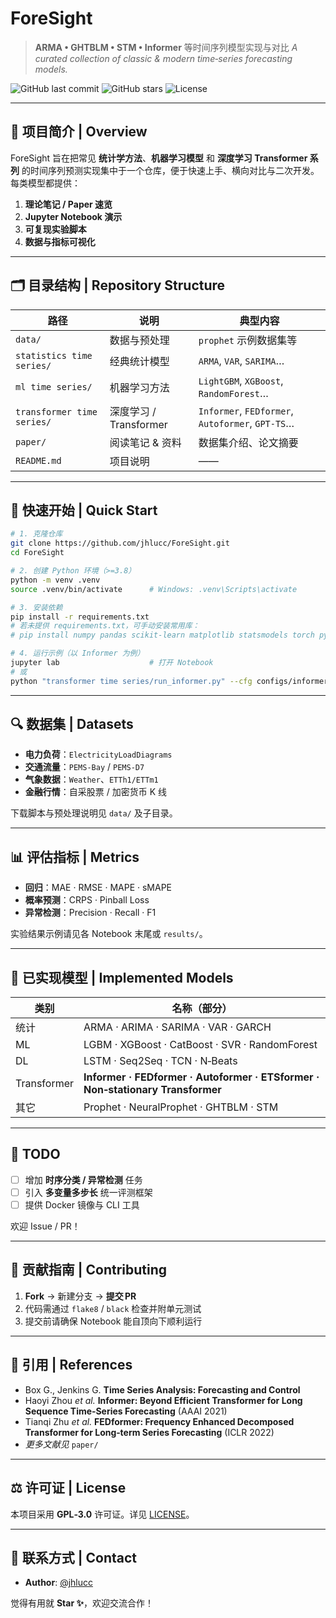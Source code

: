 # ForeSight

> **ARMA • GHTBLM • STM • Informer** 等时间序列模型实现与对比
> *A curated collection of classic & modern time‑series forecasting models.*

![GitHub last commit](https://img.shields.io/github/last-commit/jhlucc/ForeSight)
![GitHub stars](https://img.shields.io/github/stars/jhlucc/ForeSight)
![License](https://img.shields.io/github/license/jhlucc/ForeSight)
 
--- 

## 📖 项目简介 | Overview

ForeSight 旨在把常见 **统计学方法**、**机器学习模型** 和 **深度学习 Transformer 系列** 的时间序列预测实现集中于一个仓库，便于快速上手、横向对比与二次开发。每类模型都提供：

1. **理论笔记 / Paper 速览**
2. **Jupyter Notebook 演示**
3. **可复现实验脚本**
4. **数据与指标可视化**
 
---

## 🗂️ 目录结构 | Repository Structure

| 路径                         | 说明                 | 典型内容                                             |
| -------------------------- | ------------------ | ------------------------------------------------ |
| `data/`                    | 数据与预处理             | `prophet` 示例数据集等                                 |
| `statistics time series/`  | 经典统计模型             | `ARMA`, `VAR`, `SARIMA`…                         |
| `ml time series/`          | 机器学习方法             | `LightGBM`, `XGBoost`, `RandomForest`…           |
| `transformer time series/` | 深度学习 / Transformer | `Informer`, `FEDformer`, `Autoformer`, `GPT‑TS`… |
| `paper/`                   | 阅读笔记 & 资料          | 数据集介绍、论文摘要                                       |
| `README.md`                | 项目说明               | ——                                               |

---

## 🚀 快速开始 | Quick Start

```bash
# 1. 克隆仓库
git clone https://github.com/jhlucc/ForeSight.git
cd ForeSight

# 2. 创建 Python 环境（>=3.8）
python -m venv .venv
source .venv/bin/activate      # Windows: .venv\Scripts\activate

# 3. 安装依赖
pip install -r requirements.txt
# 若未提供 requirements.txt，可手动安装常用库：
# pip install numpy pandas scikit-learn matplotlib statsmodels torch pytorch-lightning

# 4. 运行示例（以 Informer 为例）
jupyter lab                    # 打开 Notebook
# 或
python "transformer time series/run_informer.py" --cfg configs/informer.yaml
```

---

## 🔍 数据集 | Datasets

* **电力负荷**：`ElectricityLoadDiagrams`
* **交通流量**：`PEMS‑Bay` / `PEMS‑D7`
* **气象数据**：`Weather`、`ETTh1/ETTm1`
* **金融行情**：自采股票 / 加密货币 K 线

下载脚本与预处理说明见 `data/` 及子目录。

---

## 📊 评估指标 | Metrics

* **回归**：MAE · RMSE · MAPE · sMAPE
* **概率预测**：CRPS · Pinball Loss
* **异常检测**：Precision · Recall · F1

实验结果示例请见各 Notebook 末尾或 `results/`。

---

## 🧠 已实现模型 | Implemented Models

| 类别          | 名称（部分）                                                                         |
| ----------- | ------------------------------------------------------------------------------ |
| 统计          | ARMA · ARIMA · SARIMA · VAR · GARCH                                            |
| ML          | LGBM · XGBoost · CatBoost · SVR · RandomForest                                 |
| DL          | LSTM · Seq2Seq · TCN · N‑Beats                                                 |
| Transformer | **Informer · FEDformer · Autoformer · ETSformer · Non‑stationary Transformer** |
| 其它          | Prophet · NeuralProphet · GHTBLM · STM                                         |

---

## 📌 TODO

* [ ] 增加 **时序分类 / 异常检测** 任务
* [ ] 引入 **多变量多步长** 统一评测框架
* [ ] 提供 Docker 镜像与 CLI 工具

欢迎 Issue / PR！

---

## 🤝 贡献指南 | Contributing

1. **Fork** → 新建分支 → **提交 PR**
2. 代码需通过 `flake8` / `black` 检查并附单元测试
3. 提交前请确保 Notebook 能自顶向下顺利运行

---

## 📝 引用 | References

* Box G., Jenkins G. **Time Series Analysis: Forecasting and Control**
* Haoyi Zhou *et al.* **Informer: Beyond Efficient Transformer for Long Sequence Time‑Series Forecasting** (AAAI 2021)
* Tianqi Zhu *et al.* **FEDformer: Frequency Enhanced Decomposed Transformer for Long‑term Series Forecasting** (ICLR 2022)
* *更多文献见* `paper/`

---

## ⚖️ 许可证 | License

本项目采用 **GPL‑3.0** 许可证。详见 [LICENSE](./LICENSE)。

---

## 🔗 联系方式 | Contact

* **Author**: [@jhlucc](https://github.com/jhlucc)

觉得有用就 **Star ✨**，欢迎交流合作！
